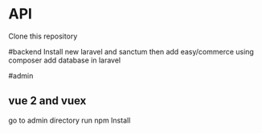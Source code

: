 # API

Clone this repository

#backend
Install new laravel and sanctum
then add easy/commerce using composer
add database in laravel

#admin
## vue 2 and vuex
go to admin directory
run npm Install
